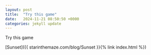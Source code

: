 ```yaml
---
layout: post
title:  "Try this game"
date:   2024-11-21 08:50:50 +0000
categories: jekyll update
---
```


Try this game

[Sunset]({{ starinthemaze.com/blog/Sunset }}{% link index.html %})